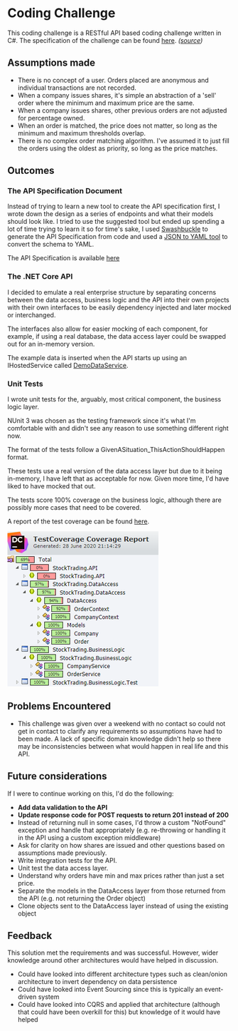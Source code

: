 # Coding Challenge

This coding challenge is a RESTful API based coding challenge written in C#. The specification of the challenge can be found [here](Challenge.md). _([source](https://github.com/blackfinch-devops/Test-Api/blob/ef2147b3446afbc3ab4476bd1bdf40c8e3459e26/README.md))_

## Assumptions made

- There is no concept of a user. Orders placed are anonymous and individual transactions are not recorded.
- When a company issues shares, it's simple an abstraction of a 'sell' order where the minimum and maximum price are the same.
- When a company issues shares, other previous orders are not adjusted for percentage owned.
- When an order is matched, the price does not matter, so long as the minimum and maximum thresholds overlap.
- There is no complex order matching algorithm. I've assumed it to just fill the orders using the oldest as priority, so long as the price matches.

## Outcomes

### The API Specification Document

Instead of trying to learn a new tool to create the API specification first, I wrote down the design as a series of endpoints and what their models should look like. I tried to use the suggested tool but ended up spending a lot of time trying to learn it so for time's sake, I used [Swashbuckle](https://github.com/domaindrivendev/Swashbuckle.AspNetCore) to generate the API Specification from code and used a [JSON to YAML tool](https://www.json2yaml.com) to convert the schema to YAML.

The API Specification is available [here](API-Specification.yml)

### The .NET Core API

I decided to emulate a real enterprise structure by separating concerns between the data access, business logic and the API into their own projects with their own interfaces to be easily dependency injected and later mocked or interchanged.

The interfaces also allow for easier mocking of each component, for example, if using a real database, the data access layer could be swapped out for an in-memory version.

The example data is inserted when the API starts up using an IHostedService called [DemoDataService](StockTrading.API/DemoDataService.cs).

### Unit Tests

I wrote unit tests for the, arguably, most critical component, the business logic layer.

NUnit 3 was chosen as the testing framework since it's what I'm comfortable with and didn't see any reason to use something different right now.

The format of the tests follow a GivenASituation_ThisActionShouldHappen format.

These tests use a real version of the data access layer but due to it being in-memory, I have left that as acceptable for now. Given more time, I'd have liked to have mocked that out.

The tests score 100% coverage on the business logic, although there are possibly more cases that need to be covered.

A report of the test coverage can be found [here](TestCoverage.zip).

![A screenshot of the dotCover test coverage report](TestCoverage.png "Test coverage screenshot")

## Problems Encountered

- This challenge was given over a weekend with no contact so could not get in contact to clarify any requirements so assumptions have had to been made. A lack of specific domain knowledge didn't help so there may be inconsistencies between what would happen in real life and this API.

## Future considerations

If I were to continue working on this, I'd do the following:

- **Add data validation to the API**
- **Update response code for POST requests to return 201 instead of 200**
- Instead of returning null in some cases, I'd throw a custom "NotFound" exception and handle that appropriately (e.g. re-throwing or handling it in the API using a custom exception middleware)
- Ask for clarity on how shares are issued and other questions based on assumptions made previously.
- Write integration tests for the API.
- Unit test the data access layer.
- Understand why orders have min and max prices rather than just a set price.
- Separate the models in the DataAccess layer from those returned from the API (e.g. not returning the Order object)
- Clone objects sent to the DataAccess layer instead of using the existing object

## Feedback

This solution met the requirements and was successful. However, wider knowledge around other architectures would have helped in discussion.

- Could have looked into different architecture types such as clean/onion architecture to invert dependency on data persistence
- Could have looked into Event Sourcing since this is typically an event-driven system
- Could have looked into CQRS and applied that architecture (although that could have been overkill for this) but knowledge of it would have helped

